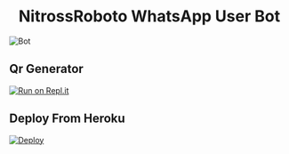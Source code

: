<h1 align="center"><b>NitrossRoboto WhatsApp User Bot</b></h1>

![Bot](
https://camo.githubusercontent.com/48c1da6d2cab559149bb00d7004f0ac4442c74528382fb475fd74caa91c4ae24/68747470733a2f2f74696e7975726c2e636f6d2f6e6974726f73736c6f676f)
<br/>
## Qr Generator

[![Run on Repl.it](https://repl.it/badge/github/phaticusthiccy/WhatsAsenaDuplicated)](https://nitrossroboto.github.io/NitrossQr)
<br/>

## Deploy From Heroku

<a href="https://heroku.com/deploy?template=https://github.com/NitrossRoboto/Bot" target="_blank">
  <img src="https://www.herokucdn.com/deploy/button.svg" alt="Deploy">
</a>



